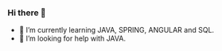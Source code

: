### Hi there 👋

- 🌱 I’m currently learning JAVA, SPRING, ANGULAR and SQL.
- 🤔 I’m looking for help with JAVA.


